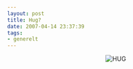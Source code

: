 ```yaml
---
layout: post
title: Hug?
date: 2007-04-14 23:37:39
tags: 
- generelt
---
```

<div align="center"><img src='http://pjatt.net/images/2007/04/hug.jpg' alt='HUG' /></div>
